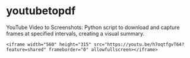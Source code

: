 # youtubetopdf
YouTube Video to Screenshots: Python script to download and capture frames at specified intervals, creating a visual summary.

`<iframe width="560" height="315" src="https://youtu.be/h7oqtfgvT64?feature=shared" frameborder="0" allowfullscreen></iframe>`